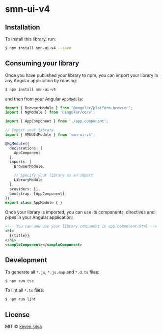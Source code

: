 # smn-ui-v4

## Installation

To install this library, run:

```bash
$ npm install smn-ui-v4 --save
```

## Consuming your library

Once you have published your library to npm, you can import your library in any Angular application by running:

```bash
$ npm install smn-ui-v4
```

and then from your Angular `AppModule`:

```typescript
import { BrowserModule } from '@angular/platform-browser';
import { NgModule } from '@angular/core';

import { AppComponent } from './app.component';

// Import your library
import { SMNUI4Module } from 'smn-ui-v4';

@NgModule({
  declarations: [
    AppComponent
  ],
  imports: [
    BrowserModule,

    // Specify your library as an import
    LibraryModule
  ],
  providers: [],
  bootstrap: [AppComponent]
})
export class AppModule { }
```

Once your library is imported, you can use its components, directives and pipes in your Angular application:

```xml
<!-- You can now use your library component in app.component.html -->
<h1>
  {{title}}
</h1>
<sampleComponent></sampleComponent>
```

## Development

To generate all `*.js`, `*.js.map` and `*.d.ts` files:

```bash
$ npm run tsc
```

To lint all `*.ts` files:

```bash
$ npm run lint
```

## License

MIT © [keven silva](mailto:kevenx97ferreira@gmail.com)

